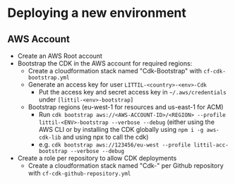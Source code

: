 # Deploying a new environment

## AWS Account
- Create an AWS Root account
- Bootstrap the CDK in the AWS account for required regions:
    - Create a cloudformation stack named "Cdk-Bootstrap" with `cf-cdk-bootstrap.yml`
    - Generate an access key for user `LITTIL-<country>-<env>-Cdk`
      - Put the access key and secret access key in `~/.aws/credentials` under `[littil-<env>-bootstrap]`
    - Bootstrap regions (eu-west-1 for resources and us-east-1 for ACM)
      - Run `cdk bootstrap aws://<AWS-ACCOUNT-ID>/<REGION> --profile littil-<ENV>-bootstrap --verbose --debug` (either using the AWS CLI or by installing the CDK globally using `npm i -g aws-cdk-lib` and using npx to call the cdk)
      - e.g. `cdk bootstrap aws://123456/eu-west --profile littil-acc-bootstrap --verbose --debug`
- Create a role per repository to allow CDK deployments
  - Create a cloudformation stack named "Cdk-<Github-repo-name>" per Github repository with `cf-cdk-github-repository.yml`
